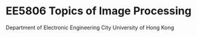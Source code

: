 # EE5806 Topics of Image Processing

Department of Electronic Engineering
City University of Hong Kong
